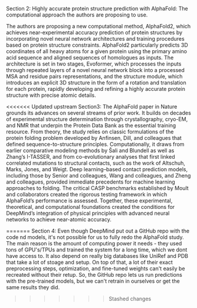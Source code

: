 

Section 2: Highly accurate protein structure prediction with AlphaFold: The computational approach the authors are proposing to use.

The authors are proposing a new computational method, AlphaFold2, which achieves near-experimental accuracy prediction of protein structures by incorporating novel neural network architectures and training procedures based on protein structure constraints. AlphaFold2 particularly predicts 3D coordinates of all heavy atoms for a given protein using the primary amino acid sequence and aligned sequences of homologues as inputs. The architecture is set in two stages, Evoformer, which processes the inputs through repeated layers of a novel neural network block into a processed MSA and residue pairs representations, and the structure module, which introduces an explicit 3D structure in the form of a rotation and translation for  each protein, rapidly developing and refining a highly accurate protein structure with precise atomic details.

<<<<<<< Updated upstream
Section3: The AlphaFold paper in Nature grounds its advances on several streams of prior work. It builds on decades of experimental structure determination through crystallography, cryo-EM, and NMR that underpin the Protein Data Bank as the essential training resource. From theory, the study relies on classic formulations of the protein folding problem developed by Anfinsen, Dill, and colleagues that defined sequence-to-structure principles. Computationally, it draws from earlier comparative modeling methods by Šali and Blundell as well as Zhang’s I-TASSER, and from co-evolutionary analyses that first linked correlated mutations to structural contacts, such as the work of Altschuh, Marks, Jones, and Weigt. Deep learning–based contact prediction models, including those by Senior and colleagues, Wang and colleagues, and Zheng and colleagues, provided immediate precedents for machine learning approaches to folding. The critical CASP benchmarks established by Moult and collaborators created the rigorous testing framework in which AlphaFold’s performance is assessed. Together, these experimental, theoretical, and computational foundations created the conditions for DeepMind’s integration of physical principles with advanced neural networks to achieve near-atomic accuracy.






=======
Section 4: Even though DeepMind put out a GitHub repo with the code nd models, it's not possible for us to fully redo the AlphaFold study. The main reason is the amount of computing power it needs - they used tons of GPU's/TPUs and trained the system for a long time, which we dont have access to. It also depend on really big databases like UniRef and PDB that take a lot of stoage and setup. On top of that, a lot of their exact preprocessing steps, optimization, and fine-tuned weights can't easily be recreated without their retup. So, the GitHub repo lets us run predictions with the pre-trained models, but we can't retrain in ourselves or get the same results they did.
>>>>>>> Stashed changes
